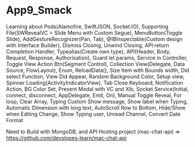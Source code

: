 # App9_Smack
Learning about Pods(Alamofire, SwiftJSON, Socket.IO), Supporting File(SWRevealVC = Slide Menu with Custom Segue), MenuButton(Toggle Slide), AddGestureRecognizer(Pan, Tab), @IBInspectable(Custom design with Interface Builder), Dismiss Closing, Unwind Closing, API return Completion Handler, Typealias(Create own type), API(Header, Body, Request, Response, Authorisation), Guard let params, Service in Controller, Toggle View Action Btn(Segment Control), Collection View(Delegate, Data Source, FlowLayout), Enum, ReloadData(), Size Item with Bounds width, Did select Function, View Did Appear, Random Background Color, Setup view, Spinner Loading(ActivityIndicatorView), Tab Close Keyboard, Notification Action, BG Color Set, Present Modal with VC and Xib, Socket Service(Initial, connect, disconnect, AppDelegate, Emit, On), Manual Toggle Reveal, For loop, Clear Array, Typing Custom Show message, Show label when Typing, Automatic Dimension with long text, AutoScroll Row to Bottom, Hide/Show when Editing Change, Show Typing user, Unread Channel, Convert Date Format

Need to Build with MongoDB, and API Hosting project (mac-chat-api) => https://github.com/devslopes-learn/mac-chat-api

